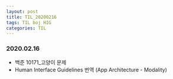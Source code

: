 ```yaml
---
layout: post
title: TIL_20200216
tags: TIL boj HIG
categories: TIL
---
```


### 2020.02.16
- 백준 10171_고양이 문제
- Human Interface Guidelines 번역 (App Architecture - Modality)

